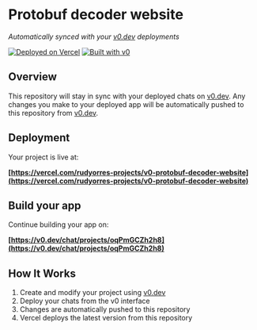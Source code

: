 # Protobuf decoder website

*Automatically synced with your [v0.dev](https://v0.dev) deployments*

[![Deployed on Vercel](https://img.shields.io/badge/Deployed%20on-Vercel-black?style=for-the-badge&logo=vercel)](https://vercel.com/rudyorres-projects/v0-protobuf-decoder-website)
[![Built with v0](https://img.shields.io/badge/Built%20with-v0.dev-black?style=for-the-badge)](https://v0.dev/chat/projects/oqPmGCZh2h8)

## Overview

This repository will stay in sync with your deployed chats on [v0.dev](https://v0.dev).
Any changes you make to your deployed app will be automatically pushed to this repository from [v0.dev](https://v0.dev).

## Deployment

Your project is live at:

**[https://vercel.com/rudyorres-projects/v0-protobuf-decoder-website](https://vercel.com/rudyorres-projects/v0-protobuf-decoder-website)**

## Build your app

Continue building your app on:

**[https://v0.dev/chat/projects/oqPmGCZh2h8](https://v0.dev/chat/projects/oqPmGCZh2h8)**

## How It Works

1. Create and modify your project using [v0.dev](https://v0.dev)
2. Deploy your chats from the v0 interface
3. Changes are automatically pushed to this repository
4. Vercel deploys the latest version from this repository